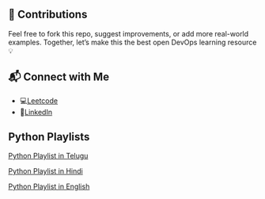 ## 🤝 Contributions
Feel free to fork this repo, suggest improvements, or add more real-world examples.
Together, let’s make this the best open DevOps learning resource 💡

## 📬 Connect with Me

- 💻[Leetcode](https://leetcode.com/u/mazidmd/)
- 🔗[LinkedIn](https://www.linkedin.com/mohammadmazid)

## Python Playlists 

[Python Playlist in Telugu](https://www.youtube.com/playlist?list=PLS8lzSv6JRJ2OC7KVp05jqtY4MgLsitdX)

[Python Playlist in Hindi](https://www.youtube.com/watch?si=Gogpd8IPE6XgSdVo&v=ERCMXc8x7mc&feature=youtu.be)

[Python Playlist in English](https://www.youtube.com/watch?si=jqj6aukRVPsMMymS&v=kqtD5dpn9C8&feature=youtu.be)

